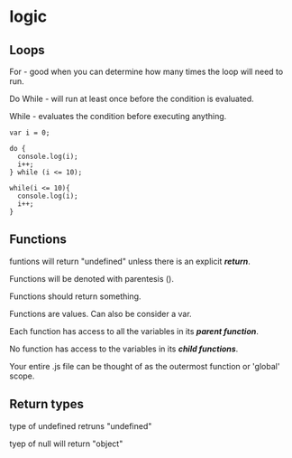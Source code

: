   # logic
  
  ## Loops
  For - good when you can determine how many times the loop will need to run.
  
  Do While - will run at least once before the condition is evaluated.
  
  While - evaluates the condition before executing anything.
  
  ```
  var i = 0;
  
  do {
    console.log(i);
    i++;
  } while (i <= 10);
  
  while(i <= 10){
    console.log(i);
    i++;
  }
  ```
## Functions
  
funtions will return "undefined" unless there is an explicit ***return***.

Functions will be denoted with parentesis (). 

Functions should return something.

Functions are values. Can also be consider a var.

Each function has access to all the variables in its ***parent function***.

No function has access to the variables in its ***child functions***.

Your entire .js file can be thought of as the outermost function or 'global' scope.

## Return types

type of undefined retruns "undefined"

tyep of null will return "object"

